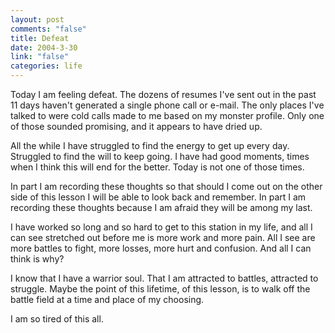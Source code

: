 ```yaml
--- 
layout: post
comments: "false"
title: Defeat
date: 2004-3-30
link: "false"
categories: life
---
```

Today I am feeling defeat. The dozens of resumes I've sent out in the past 11 days haven't generated a single phone call or e-mail. The only places I've talked to were cold calls made to me based on my monster profile. Only one of those sounded promising, and it appears to have dried up.

All the while I have struggled to find the energy to get up every day. Struggled to find the will to keep going. I have had good moments, times when I think this will end for the better. Today is not one of those times.

In part I am recording these thoughts so that should I come out on the other side of this lesson I will be able to look back and remember. In part I am recording these thoughts because I am afraid they will be among my last.

I have worked so long and so hard to get to this station in my life, and all I can see stretched out before me is more work and more pain. All I see are more battles to fight, more losses, more hurt and confusion. And all I can think is why?

I know that I have a warrior soul. That I am attracted to battles, attracted to struggle. Maybe the point of this lifetime, of this lesson, is to walk off the battle field at a time and place of my choosing.

I am so tired of this all.
